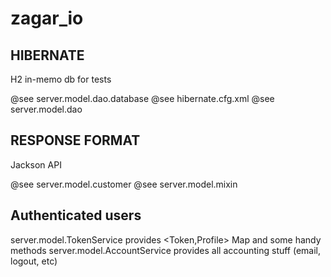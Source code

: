# zagar_io

## HIBERNATE
H2 in-memo db for tests 

@see server.model.dao.database
@see hibernate.cfg.xml
@see server.model.dao

## RESPONSE FORMAT
Jackson API

@see server.model.customer
@see server.model.mixin

## Authenticated users

server.model.TokenService provides \<Token,Profile\> Map and some handy methods
server.model.AccountService provides all accounting stuff (email, logout, etc)
